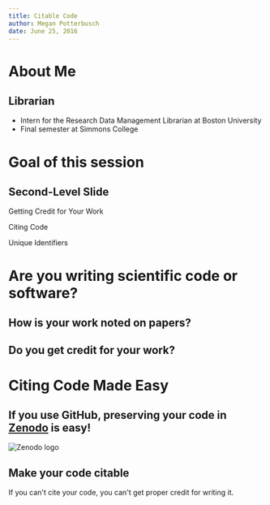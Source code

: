 ```yaml
---
title: Citable Code
author: Megan Potterbusch
date: June 25, 2016
---
```


# About Me

## Librarian

+ Intern for the Research Data Management Librarian at Boston University
+ Final semester at Simmons College

# Goal of this session

## Second-Level Slide 
Getting Credit for Your Work

Citing Code

Unique Identifiers
	

# Are you writing scientific code or software?

## How is your work noted on papers?

## Do you get credit for your work?

# Citing Code Made Easy

## If you use GitHub, preserving your code in [Zenodo](http://zenodo.org) is easy!

![Zenodo logo](https://zenodo.org/img/logos/zenodo-gradient-200.png "Zenodo's logo")

## Make your code citable

If you can't cite your code, you can't get proper credit for writing it.

